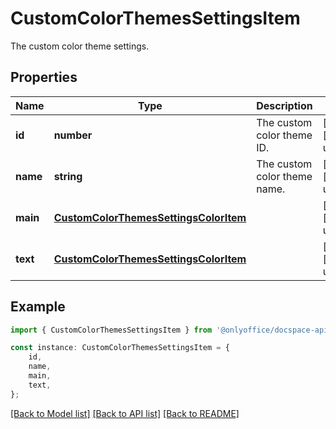 # CustomColorThemesSettingsItem

The custom color theme settings.

## Properties

Name | Type | Description | Notes
------------ | ------------- | ------------- | -------------
**id** | **number** | The custom color theme ID. | [optional] [default to undefined]
**name** | **string** | The custom color theme name. | [optional] [default to undefined]
**main** | [**CustomColorThemesSettingsColorItem**](CustomColorThemesSettingsColorItem.md) |  | [optional] [default to undefined]
**text** | [**CustomColorThemesSettingsColorItem**](CustomColorThemesSettingsColorItem.md) |  | [optional] [default to undefined]

## Example

```typescript
import { CustomColorThemesSettingsItem } from '@onlyoffice/docspace-api-typescript';

const instance: CustomColorThemesSettingsItem = {
    id,
    name,
    main,
    text,
};
```

[[Back to Model list]](../README.md#documentation-for-models) [[Back to API list]](../README.md#documentation-for-api-endpoints) [[Back to README]](../README.md)
